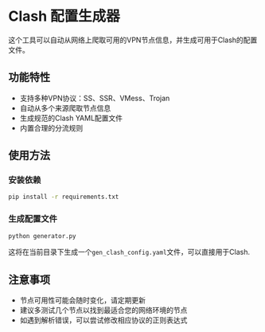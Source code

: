 # Clash 配置生成器

这个工具可以自动从网络上爬取可用的VPN节点信息，并生成可用于Clash的配置文件。

## 功能特性

- 支持多种VPN协议：SS、SSR、VMess、Trojan
- 自动从多个来源爬取节点信息
- 生成规范的Clash YAML配置文件
- 内置合理的分流规则

## 使用方法

### 安装依赖

```bash
pip install -r requirements.txt
```

### 生成配置文件

```bash
python generator.py
```

这将在当前目录下生成一个`gen_clash_config.yaml`文件，可以直接用于Clash.

## 注意事项

- 节点可用性可能会随时变化，请定期更新
- 建议多测试几个节点以找到最适合您的网络环境的节点
- 如遇到解析错误，可以尝试修改相应协议的正则表达式 
